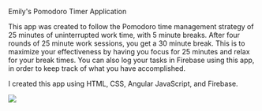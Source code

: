 Emily's Pomodoro Timer Application

This app was created to follow the Pomodoro time management strategy of 25 minutes of uninterrupted work time, with 5 minute breaks. After four rounds of 25 minute work sessions, you get a 30 minute break. This is to maximize your effectiveness by having you focus for 25 minutes and relax for your break times. You can also log your tasks in Firebase using this app, in order to keep track of what you have accomplished.

I created this app using HTML, CSS, Angular JavaScript, and Firebase.

<img src="/assets/images/Pomodoro screenshot.jpg">
